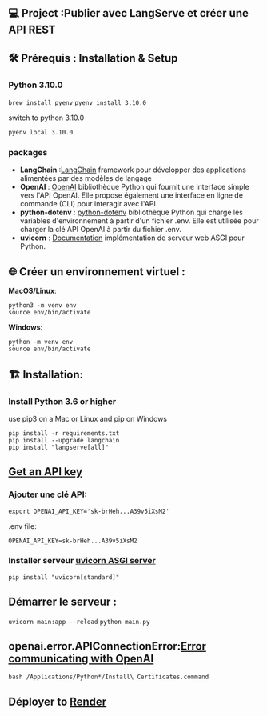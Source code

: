## 💻 Project :Publier avec LangServe et créer une API REST 


## 🛠️ Prérequis : Installation & Setup

### Python 3.10.0

`brew install pyenv`
`pyenv install 3.10.0`

switch to python 3.10.0

`pyenv local 3.10.0`

### packages

- **LangChain** :[LangChain](https://www.langchain.com/) framework pour développer des applications alimentées par des modèles de langage
- **OpenAI** : [OpenAI](https://python.langchain.com/docs/integrations/platforms/openai)  bibliothèque Python qui fournit une interface simple vers l'API OpenAI. Elle propose également une interface en ligne de commande (CLI) pour interagir avec l'API.
- **python-dotenv** : [python-dotenv](https://pypi.org/project/python-dotenv/) bibliothèque Python qui charge les variables d'environnement à partir d'un fichier .env. Elle est utilisée pour charger la clé API OpenAI à partir du fichier .env.
- **uvicorn** : [Documentation](https://www.uvicorn.org/) implémentation de serveur web ASGI pour Python.


## 🌐 Créer un environnement virtuel :

**MacOS/Linux**:

```
python3 -m venv env
source env/bin/activate

```

**Windows**:

```
python -m venv env
source env/bin/activate
```

## 🏗️ Installation:

### Install Python 3.6 or higher

use pip3 on a Mac or Linux and pip on Windows

```
pip install -r requirements.txt
pip install --upgrade langchain
pip install "langserve[all]"
```

## [Get an API key](https://platform.openai.com/account/api-keys)

### Ajouter une clé API:

`export OPENAI_API_KEY='sk-brHeh...A39v5iXsM2'`

.env file:

```
OPENAI_API_KEY=sk-brHeh...A39v5iXsM2
```

### Installer serveur [uvicorn ASGI server](https://www.uvicorn.org/)
`pip install "uvicorn[standard]"`

## Démarrer le serveur :
`uvicorn main:app --reload`
`python main.py`

## openai.error.APIConnectionError:[Error communicating with OpenAI](https://stackoverflow.com/questions/75920597/openai-error-apiconnectionerror-error-communicating-with-openai)

`bash /Applications/Python*/Install\ Certificates.command`

## Déployer to [Render](https://docs.render.com/deploy-fastapi)